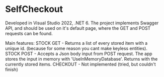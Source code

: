 # SelfCheckout

Developed in Visual Studio 2022, .NET 6.
The project implements Swagger API, and should be used on it's default page, where the GET and POST requests can be found.

Main features:
STOCK GET - Returns a list of every stored item with a unique id. (because for some reason you cant make keyless entities).
STOCK POST - Accepts a Json body input from POST request. The app stores the input in memory with 'UseInMemoryDatabase'. Returns with the currently stored items.
CHECKOUT - Not implemented (tried, but couldn't finish)
